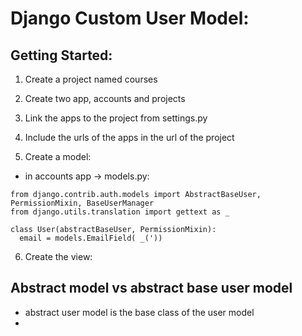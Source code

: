 # Django Custom User Model:

## Getting Started:
1.  Create a project named courses
2.  Create two app, accounts and projects
3.  Link the apps to the project from settings.py
4.  Include the urls of the apps in the url of the project

5.  Create a model:
   * in accounts app -> models.py:
  ```
  from django.contrib.auth.models import AbstractBaseUser, PermissionMixin, BaseUserManager
  from django.utils.translation import gettext as _

  class User(abstractBaseUser, PermissionMixin):
    email = models.EmailField( _('))
  ```

6. Create the view:
   


##  Abstract model vs abstract base user model
* abstract user model is the base class of the user model
* 
  